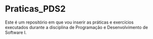 # Praticas_PDS2
Este é um repositório em que vou inserir as práticas e exercícios executados durante a disciplina de Programação e Desenvolvimento de Software I.

